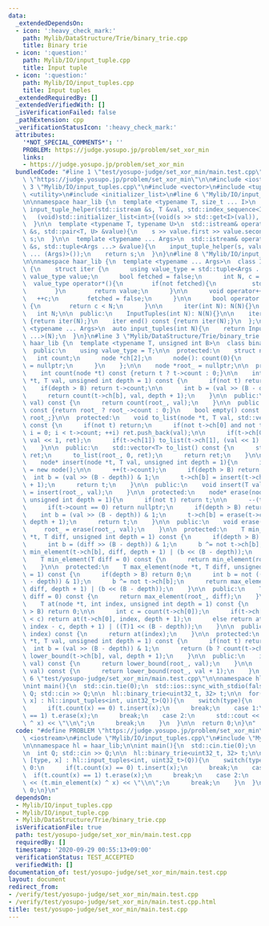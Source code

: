 ```yaml
---
data:
  _extendedDependsOn:
  - icon: ':heavy_check_mark:'
    path: Mylib/DataStructure/Trie/binary_trie.cpp
    title: Binary trie
  - icon: ':question:'
    path: Mylib/IO/input_tuple.cpp
    title: Input tuple
  - icon: ':question:'
    path: Mylib/IO/input_tuples.cpp
    title: Input tuples
  _extendedRequiredBy: []
  _extendedVerifiedWith: []
  _isVerificationFailed: false
  _pathExtension: cpp
  _verificationStatusIcon: ':heavy_check_mark:'
  attributes:
    '*NOT_SPECIAL_COMMENTS*': ''
    PROBLEM: https://judge.yosupo.jp/problem/set_xor_min
    links:
    - https://judge.yosupo.jp/problem/set_xor_min
  bundledCode: "#line 1 \"test/yosupo-judge/set_xor_min/main.test.cpp\"\n#define PROBLEM\
    \ \"https://judge.yosupo.jp/problem/set_xor_min\"\n\n#include <iostream>\n#line\
    \ 3 \"Mylib/IO/input_tuples.cpp\"\n#include <vector>\n#include <tuple>\n#include\
    \ <utility>\n#include <initializer_list>\n#line 6 \"Mylib/IO/input_tuple.cpp\"\
    \n\nnamespace haar_lib {\n  template <typename T, size_t ... I>\n  static void\
    \ input_tuple_helper(std::istream &s, T &val, std::index_sequence<I ...>){\n \
    \   (void)std::initializer_list<int>{(void(s >> std::get<I>(val)), 0) ...};\n\
    \  }\n\n  template <typename T, typename U>\n  std::istream& operator>>(std::istream\
    \ &s, std::pair<T, U> &value){\n    s >> value.first >> value.second;\n    return\
    \ s;\n  }\n\n  template <typename ... Args>\n  std::istream& operator>>(std::istream\
    \ &s, std::tuple<Args ...> &value){\n    input_tuple_helper(s, value, std::make_index_sequence<sizeof\
    \ ... (Args)>());\n    return s;\n  }\n}\n#line 8 \"Mylib/IO/input_tuples.cpp\"\
    \n\nnamespace haar_lib {\n  template <typename ... Args>\n  class InputTuples\
    \ {\n    struct iter {\n      using value_type = std::tuple<Args ...>;\n     \
    \ value_type value;\n      bool fetched = false;\n      int N, c = 0;\n\n    \
    \  value_type operator*(){\n        if(not fetched){\n          std::cin >> value;\n\
    \        }\n        return value;\n      }\n\n      void operator++(){\n     \
    \   ++c;\n        fetched = false;\n      }\n\n      bool operator!=(iter &) const\
    \ {\n        return c < N;\n      }\n\n      iter(int N): N(N){}\n    };\n\n \
    \   int N;\n\n  public:\n    InputTuples(int N): N(N){}\n\n    iter begin() const\
    \ {return iter(N);}\n    iter end() const {return iter(N);}\n  };\n\n  template\
    \ <typename ... Args>\n  auto input_tuples(int N){\n    return InputTuples<Args\
    \ ...>(N);\n  }\n}\n#line 3 \"Mylib/DataStructure/Trie/binary_trie.cpp\"\n\nnamespace\
    \ haar_lib {\n  template <typename T, unsigned int B>\n  class binary_trie {\n\
    \  public:\n    using value_type = T;\n\n  protected:\n    struct node {\n   \
    \   int count;\n      node *ch[2];\n      node(): count(0){\n        ch[0] = ch[1]\
    \ = nullptr;\n      }\n    };\n\n    node *root_ = nullptr;\n\n  protected:\n\
    \    int count(node *t) const {return t ? t->count : 0;}\n\n    int count(node\
    \ *t, T val, unsigned int depth = 1) const {\n      if(not t) return 0;\n\n  \
    \    if(depth > B) return t->count;\n\n      int b = (val >> (B - depth)) & 1;\n\
    \      return count(t->ch[b], val, depth + 1);\n    }\n\n  public:\n    int count(T\
    \ val) const {\n      return count(root_, val);\n    }\n\n  public:\n    int size()\
    \ const {return root_ ? root_->count : 0;}\n    bool empty() const {return not\
    \ root_;}\n\n  protected:\n    void to_list(node *t, T val, std::vector<T> &ret)\
    \ const {\n      if(not t) return;\n      if(not t->ch[0] and not t->ch[1]) for(int\
    \ i = 0; i < t->count; ++i) ret.push_back(val);\n\n      if(t->ch[0]) to_list(t->ch[0],\
    \ val << 1, ret);\n      if(t->ch[1]) to_list(t->ch[1], (val << 1) | 1, ret);\n\
    \    }\n\n  public:\n    std::vector<T> to_list() const {\n      std::vector<T>\
    \ ret;\n      to_list(root_, 0, ret);\n      return ret;\n    }\n\n  protected:\n\
    \    node* insert(node *t, T val, unsigned int depth = 1){\n      if(not t) t\
    \ = new node();\n\n      ++(t->count);\n      if(depth > B) return t;\n\n    \
    \  int b = (val >> (B - depth)) & 1;\n      t->ch[b] = insert(t->ch[b], val, depth\
    \ + 1);\n      return t;\n    }\n\n  public:\n    void insert(T val){\n      root_\
    \ = insert(root_, val);\n    }\n\n  protected:\n    node* erase(node *t, T val,\
    \ unsigned int depth = 1){\n      if(not t) return t;\n\n      --(t->count);\n\
    \      if(t->count == 0) return nullptr;\n      if(depth > B) return t;\n\n  \
    \    int b = (val >> (B - depth)) & 1;\n      t->ch[b] = erase(t->ch[b], val,\
    \ depth + 1);\n      return t;\n    }\n\n  public:\n    void erase(T val){\n \
    \     root_ = erase(root_, val);\n    }\n\n  protected:\n    T min_element(node\
    \ *t, T diff, unsigned int depth = 1) const {\n      if(depth > B) return 0;\n\
    \      int b = (diff >> (B - depth)) & 1;\n      b ^= not t->ch[b];\n      return\
    \ min_element(t->ch[b], diff, depth + 1) | (b << (B - depth));\n    }\n\n  public:\n\
    \    T min_element(T diff = 0) const {\n      return min_element(root_, diff);\n\
    \    }\n\n  protected:\n    T max_element(node *t, T diff, unsigned int depth\
    \ = 1) const {\n      if(depth > B) return 0;\n      int b = not ((diff >> (B\
    \ - depth)) & 1);\n      b ^= not t->ch[b];\n      return max_element(t->ch[b],\
    \ diff, depth + 1) | (b << (B - depth));\n    }\n\n  public:\n    T max_element(T\
    \ diff = 0) const {\n      return max_element(root_, diff);\n    }\n\n  protected:\n\
    \    T at(node *t, int index, unsigned int depth = 1) const {\n      if(depth\
    \ > B) return 0;\n\n      int c = count(t->ch[0]);\n      if(t->ch[0] and index\
    \ < c) return at(t->ch[0], index, depth + 1);\n      else return at(t->ch[1],\
    \ index - c, depth + 1) | ((T)1 << (B - depth));\n    }\n\n  public:\n    T at(int\
    \ index) const {\n      return at(index);\n    }\n\n  protected:\n    int lower_bound(node\
    \ *t, T val, unsigned int depth = 1) const {\n      if(not t) return 0;\n    \
    \  int b = (val >> (B - depth)) & 1;\n      return (b ? count(t->ch[0]) : 0) +\
    \ lower_bound(t->ch[b], val, depth + 1);\n    }\n\n  public:\n    int lower_bound(T\
    \ val) const {\n      return lower_bound(root_, val);\n    }\n\n    int upper_bound(T\
    \ val) const {\n      return lower_bound(root_, val + 1);\n    }\n  };\n}\n#line\
    \ 6 \"test/yosupo-judge/set_xor_min/main.test.cpp\"\n\nnamespace hl = haar_lib;\n\
    \nint main(){\n  std::cin.tie(0);\n  std::ios::sync_with_stdio(false);\n\n  int\
    \ Q; std::cin >> Q;\n\n  hl::binary_trie<uint32_t, 32> t;\n\n  for(auto [type,\
    \ x] : hl::input_tuples<int, uint32_t>(Q)){\n    switch(type){\n    case 0:\n\
    \      if(t.count(x) == 0) t.insert(x);\n      break;\n    case 1:\n      if(t.count(x)\
    \ == 1) t.erase(x);\n      break;\n    case 2:\n      std::cout << (t.min_element(x)\
    \ ^ x) << \"\\n\";\n      break;\n    }\n  }\n\n  return 0;\n}\n"
  code: "#define PROBLEM \"https://judge.yosupo.jp/problem/set_xor_min\"\n\n#include\
    \ <iostream>\n#include \"Mylib/IO/input_tuples.cpp\"\n#include \"Mylib/DataStructure/Trie/binary_trie.cpp\"\
    \n\nnamespace hl = haar_lib;\n\nint main(){\n  std::cin.tie(0);\n  std::ios::sync_with_stdio(false);\n\
    \n  int Q; std::cin >> Q;\n\n  hl::binary_trie<uint32_t, 32> t;\n\n  for(auto\
    \ [type, x] : hl::input_tuples<int, uint32_t>(Q)){\n    switch(type){\n    case\
    \ 0:\n      if(t.count(x) == 0) t.insert(x);\n      break;\n    case 1:\n    \
    \  if(t.count(x) == 1) t.erase(x);\n      break;\n    case 2:\n      std::cout\
    \ << (t.min_element(x) ^ x) << \"\\n\";\n      break;\n    }\n  }\n\n  return\
    \ 0;\n}\n"
  dependsOn:
  - Mylib/IO/input_tuples.cpp
  - Mylib/IO/input_tuple.cpp
  - Mylib/DataStructure/Trie/binary_trie.cpp
  isVerificationFile: true
  path: test/yosupo-judge/set_xor_min/main.test.cpp
  requiredBy: []
  timestamp: '2020-09-29 00:55:13+09:00'
  verificationStatus: TEST_ACCEPTED
  verifiedWith: []
documentation_of: test/yosupo-judge/set_xor_min/main.test.cpp
layout: document
redirect_from:
- /verify/test/yosupo-judge/set_xor_min/main.test.cpp
- /verify/test/yosupo-judge/set_xor_min/main.test.cpp.html
title: test/yosupo-judge/set_xor_min/main.test.cpp
---
```

